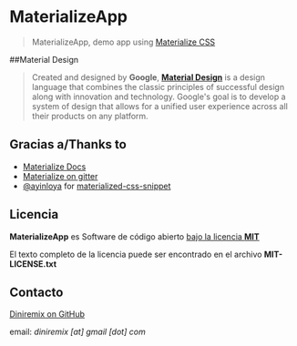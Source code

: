 # MaterializeApp

> MaterializeApp, demo app using  [Materialize CSS](http://materializecss.com)

##Material Design
> Created and designed by **Google**, [**Material Design**](http://www.google.com/design/spec/material-design/introduction.html) is a design language that combines the classic principles of successful design along with innovation and technology. Google's goal is to develop a system of design that allows for a unified user experience across all their products on any platform.



## Gracias a/Thanks to
- [Materialize Docs](http://materializecss.com/getting-started.html)
- [Materialize on gitter](https://gitter.im/Dogfalo/materialize)
- [@ayinloya](https://github.com/ayinloya) for [materialized-css-snippet](https://github.com/ayinloya/materialized-css-snippets)

## Licencia
**MaterializeApp** es Software de código abierto [bajo la licencia **MIT**](http://opensource.org/licenses/MIT)

El texto completo de la licencia puede ser encontrado en el archivo **MIT-LICENSE.txt**


## Contacto
[Diniremix on GitHub](https://github.com/diniremix)

email: *diniremix [at] gmail [dot] com*

